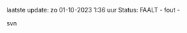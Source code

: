 laatste update: 
zo 01-10-2023  1:36   uur 
Status: FAALT - fout - 
<div class="service R">svn</div>